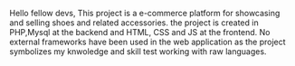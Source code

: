 Hello fellow devs, This project is a e-commerce platform for showcasing and selling shoes and related accessories.
the project is created in PHP,Mysql at the backend and HTML, CSS and JS at the frontend. No external frameworks have been used 
in the web application as the project symbolizes my knwoledge and skill test working with raw languages.
